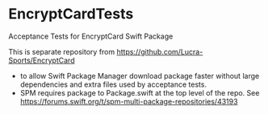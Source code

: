 # EncryptCardTests
Acceptance Tests for EncryptCard Swift Package

This is separate repository from https://github.com/Lucra-Sports/EncryptCard 
 - to allow Swift Package Manager download package faster without large dependencies and extra files used by acceptance tests.
 - SPM requires package to Package.swift at the top level of the repo. See https://forums.swift.org/t/spm-multi-package-repositories/43193
